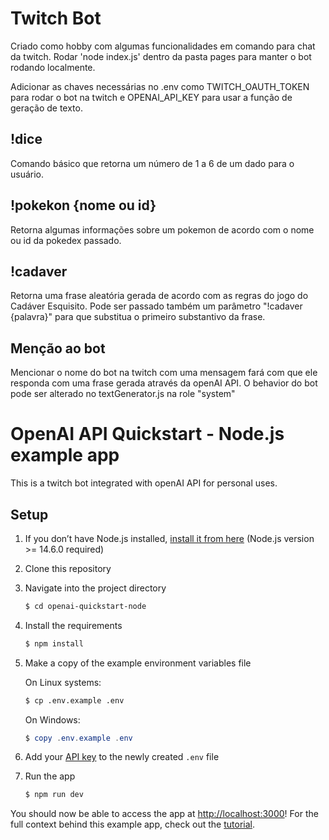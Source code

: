 # Twitch Bot
Criado como hobby com algumas funcionalidades em comando para chat da twitch.
Rodar 'node index.js' dentro da pasta pages para manter o bot rodando localmente.

Adicionar as chaves necessárias no .env como TWITCH_OAUTH_TOKEN para rodar o bot na twitch
e OPENAI_API_KEY para usar a função de geração de texto.

## !dice
Comando básico que retorna um número de 1 a 6 de um dado para o usuário.
## !pokekon {nome ou id}
Retorna algumas informações sobre um pokemon de acordo com o nome ou id da pokedex passado.
## !cadaver
Retorna uma frase aleatória gerada de acordo com as regras do jogo do Cadáver Esquisito.
Pode ser passado também um parâmetro "!cadaver {palavra}" para que substitua o primeiro substantivo da frase.
## Menção ao bot
Mencionar o nome do bot na twitch com uma mensagem fará com que ele responda com uma frase gerada através da openAI API.
O behavior do bot pode ser alterado no textGenerator.js na role "system"


# OpenAI API Quickstart - Node.js example app
This is a twitch bot integrated with openAI API for personal uses.

## Setup

1. If you don’t have Node.js installed, [install it from here](https://nodejs.org/en/) (Node.js version >= 14.6.0 required)

2. Clone this repository

3. Navigate into the project directory

   ```bash
   $ cd openai-quickstart-node
   ```

4. Install the requirements

   ```bash
   $ npm install
   ```

5. Make a copy of the example environment variables file

   On Linux systems: 
   ```bash
   $ cp .env.example .env
   ```
   On Windows:
   ```powershell
   $ copy .env.example .env
   ```
6. Add your [API key](https://platform.openai.com/account/api-keys) to the newly created `.env` file

7. Run the app

   ```bash
   $ npm run dev
   ```

You should now be able to access the app at [http://localhost:3000](http://localhost:3000)! For the full context behind this example app, check out the [tutorial](https://platform.openai.com/docs/quickstart).
